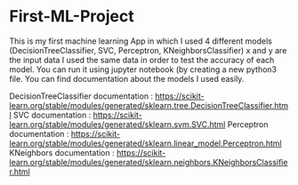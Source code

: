 # First-ML-Project
This is my first machine learning App in which I used 4 different models (DecisionTreeClassifier, SVC, Perceptron, KNeighborsClassifier)
x and y are the input data
I used the same data in order to test the accuracy of each model.
You can run it using jupyter notebook (by creating a new python3 file.
You can find documentation about the models I used easily.

DecisionTreeClassifier documentation : https://scikit-learn.org/stable/modules/generated/sklearn.tree.DecisionTreeClassifier.html
SVC documentation : https://scikit-learn.org/stable/modules/generated/sklearn.svm.SVC.html
Perceptron documentation : https://scikit-learn.org/stable/modules/generated/sklearn.linear_model.Perceptron.html
KNeighbors documentation : https://scikit-learn.org/stable/modules/generated/sklearn.neighbors.KNeighborsClassifier.html
